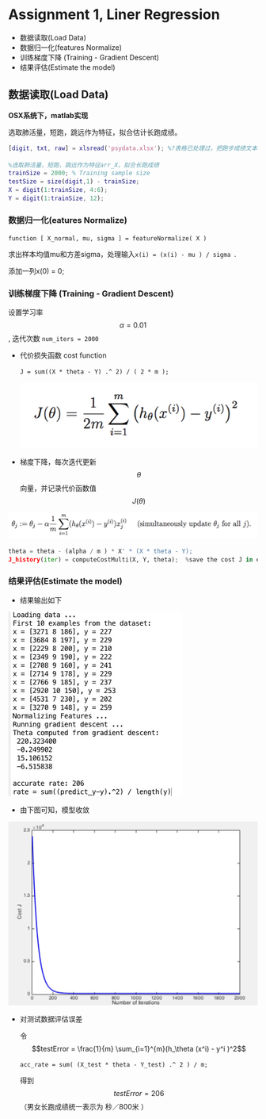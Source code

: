 # Assignment 1, Liner Regression

- 数据读取(Load Data)
- 数据归一化(features Normalize)
- 训练梯度下降 (Training - Gradient Descent)
- 结果评估(Estimate the model)

## 数据读取(Load Data)
**OSX系统下，matlab实现**

选取肺活量，短跑，跳远作为特征，拟合估计长跑成绩。

```matlab
[digit, txt, raw] = xlsread('psydata.xlsx'); %?表格已处理过，把跑步成绩文本信息，转化为数字，添加新列保存，便于读取数据。男女长跑成绩都化为800米跑步时间。

%选取肺活量，短跑，跳远作为特征arr_X，拟合长跑成绩
trainSize = 2000; % Training sample size
testSize = size(digit,1) - trainSize;
X = digit(1:trainSize, 4:6);
Y = digit(1:trainSize, 12);
```

### 数据归一化(eatures Normalize)

`function [ X_normal, mu, sigma ] = featureNormalize( X )`

求出样本均值mu和方差sigma，处理输入`x(i) = (x(i) - mu ) / sigma `.

添加一列x(0) = 0;

### 训练梯度下降 (Training - Gradient Descent)

设置学习率 $$\alpha = 0.01$$, 迭代次数 `num_iters = 2000`

- 代价损失函数 cost function

  `J = sum((X * theta - Y) .^ 2) / ( 2 * m );`

  ![cost Funtion](0.png)


- 梯度下降，每次迭代更新$$\theta$$ 向量，并记录代价函数值$$J(\theta)$$

![gradient](1.png)

```python
theta = theta - (alpha / m ) * X' * (X * theta - Y);
J_history(iter) = computeCostMulti(X, Y, theta);  %save the cost J in every iteration
```



### 结果评估(Estimate the model)

- 结果输出如下

![output](2.png)

- 由下图可知，模型收敛

![figure](3.png)

- 对测试数据评估误差 

  令$$testError = \frac{1}{m} \sum_{i=1}^{m}(h_\theta (x^i) - y^i )^2$$

  `acc_rate = sum( (X_test * theta - Y_test) .^ 2 ) / m;`

  得到$$testError = 206$$ （男女长跑成绩统一表示为 秒／800米 ）

  ​